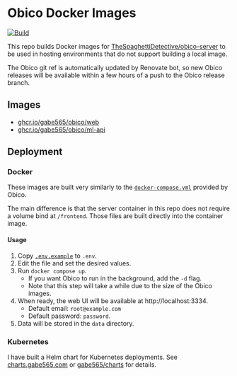 # Obico Docker Images

[![Build](https://github.com/gabe565/docker-obico/actions/workflows/build.yml/badge.svg)](https://github.com/gabe565/docker-obico/actions/workflows/build.yml)

This repo builds Docker images for [TheSpaghettiDetective/obico-server](https://github.com/TheSpaghettiDetective/obico-server) to be used in hosting environments that do not support building a local image.

The Obico git ref is automatically updated by Renovate bot, so new Obico releases will be available within a few hours of a push to the Obico release branch.

## Images

- [ghcr.io/gabe565/obico/web](https://github.com/gabe565/docker-obico/pkgs/container/obico%2Fweb)
- [ghcr.io/gabe565/obico/ml-api](https://github.com/gabe565/docker-obico/pkgs/container/obico%2Fml-api)

## Deployment

### Docker

These images are built very similarly to the [`docker-compose.yml`](https://github.com/TheSpaghettiDetective/obico-server/blob/release/docker-compose.yml) provided by Obico.

The main difference is that the server container in this repo does not require a volume bind at `/frontend`. Those files are built directly into the container image.

#### Usage

1. Copy [`.env.example`](.env.example) to `.env`.
2. Edit the file and set the desired values.
3. Run `docker compose up`.
   - If you want Obico to run in the background, add the `-d` flag.
   - Note that this step will take a while due to the size of the Obico images.
4. When ready, the web UI will be available at http://localhost:3334.
   - Default email: `root@example.com`
   - Default password: `password`.
5. Data will be stored in the `data` directory.

### Kubernetes

I have built a Helm chart for Kubernetes deployments. See [charts.gabe565.com](https://charts.gabe565.com/charts/obico/) or [gabe565/charts](https://github.com/gabe565/charts/tree/main/charts/obico) for details.
